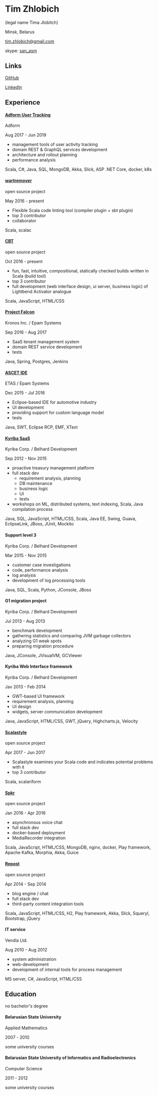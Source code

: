 # Tim Zhlobich

(legal name Tima Jlobitch)

Minsk, Belarus

[tim.zhlobich@gmail.com](mailto:tim.zhlobich@gmail.com)

skype: [san_asm](skype:san_asm?chat)

## Links

[GitHub](http://github.com/tim-zh)

[LinkedIn](http://www.linkedin.com/in/timzh)

## Experience

#### [Adform User Tracking](https://site.adform.com/)

Adform

Aug 2017 - Jun 2019

- management tools of user activity tracking
- domain REST & GraphQL services development
- architecture and rollout planning
- performance analysis

Scala, C#, Java, SQL, MongoDB, Akka, Slick, ASP .NET Core, docker, k8s

#### [wartremover](https://github.com/tim-zh/wartremover)

open source project

May 2016 - present

- Flexible Scala code linting tool (compiler plugin + sbt plugin)
- top 3 contributor
- collaborator

Scala, scalac

#### [CBT](https://github.com/tim-zh/cbt)

open source project

Oct 2016 - present

- fun, fast, intuitive, compositional, statically checked builds written in Scala (build tool)
- top 3 contributor
- full development (web interface design, ui server, business logic) of Lightbend Activator analogue

Scala, JavaScript, HTML/CSS

#### [Project Falcon](https://www.kronos.com/)

Kronos Inc. / Epam Systems

Sep 2016 - Aug 2017

- SaaS tenant management system
- domain REST service development
- tests

Java, Spring, Postgres, Jenkins

#### [ASCET IDE](http://www.etas.com/)

ETAS / Epam Systems

Dec 2015 - Jul 2016

- Eclipse-based IDE for automotive industry
- UI development
- providing support for custom language model
- tests

Java, SWT, Eclipse RCP, EMF, XText

#### [Kyriba SaaS](http://www.kyriba.com/)

Kyriba Corp. / Belhard Development

Sep 2012 - Nov 2015

- proactive treasury management platform
- full stack dev
    - requirement analysis, planning
    - DB maintenance
    - business logic
    - UI
    - tests
- workshops on ML, distributed systems, text indexing, Scala, Java compilation process

Java, SQL, JavaScript, HTML/CSS, Scala, Java EE, Swing, Guava, EclipseLink, JBoss, JUnit, Mockito

#### Support level 3

Kyriba Corp. / Belhard Development

Mar 2015 - Nov 2015

- customer case investigations
- code, performance analysis
- log analysis
- development of log processing tools

Java, SQL, Scala, Python, JConsole, JBoss

#### G1 migration project

Kyriba Corp. / Belhard Development

Jul 2013 - Aug 2013

- benchmark development
- gathering statistics and comparing JVM garbage collectors
- analyzing G1 weak spots
- preparing migration procedure

Java, JConsole, JVisualVM, GCViewer

#### Kyriba Web Interface framework

Kyriba Corp. / Belhard Development

Jav 2013 - Feb 2014

- GWT-based UI framework
- requirement analysis, planning
- UI design
- widgets, server communication development

Java, JavaScript, HTML/CSS, GWT, jQuery, Highcharts.js, Velocity

#### [Scalastyle](https://github.com/tim-zh/scalastyle)

open source project

Apr 2017 - Jun 2017

- Scalastyle examines your Scala code and indicates potential problems with it
- top 3 contributor

Scala, scalariform

#### [Spkr](https://github.com/tim-zh/spkr)

open source project

Jan 2016 - Apr 2016

- asynchronous voice chat
- full stack dev
- docker-based deployment
- MediaRecorder integration

Scala, JavaScript, HTML/CSS, MongoDB, nginx, docker, Play framework, Apache Kafka, Morphia, Akka, Guice

#### [Repost](https://github.com/tim-zh/repost)

open source project

Apr 2014 - Sep 2014

- blog engine / chat
- full stack dev
- third-party content integration tools

Scala, JavaScript, HTML/CSS, H2, Play framework, Akka, Slick, Squeryl, Bootstrap, jQuery

#### IT service

Vendia Ltd.

Aug 2010 - Aug 2012

- system administration
- web-development
- development of internal tools for process management 

MS server, C#, JavaScript, HTML/CSS

## Education

no bachelor's degree

#### Belarusian State University

Applied Mathematics

2007 - 2010

some university courses

#### Belarusian State University of Informatics and Radioelectronics

Computer Science

2011 - 2012

some university courses
